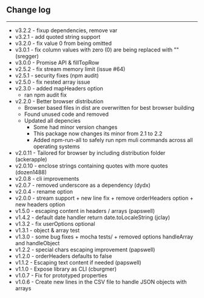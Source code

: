 ## Change log
----------------------
- v3.2.2 - fixup dependencies, remove var
- v3.2.1 - add quoted string support
- v3.2.0 - fix value 0 from being omitted
- v3.0.1 - fix column values with zero (0) are being replaced with "" (sregger)
- v3.0.0 - Promise API & fillTopRow
- v2.5.2 - fix stream memory limit (issue #64)
- v2.5.1 - security fixes (npm audit)
- v2.5.0 - fix nested array issue
- v2.3.0 - added mapHeaders option
  - ran npm audit fix
- v2.2.0 - Better browser distribution
  - Browser based files in dist are overwritten for best browser building
  - Found unused code and removed
  - Updated all depencies
    - Some had minor version changes
    - This package now changes its minor from 2.1 to 2.2
    - Added npm-run-all to safely run npm muli commands across all operating systems
- v2.0.11 - Tailored for browser by including distribution folder (ackerapple)
- v2.0.10 - enclose strings containing quotes with more quotes (dozen1488)
- v2.0.8 - cli improvements
- v2.0.7 - removed underscore as a dependency (dydx)
- v2.0.4 - rename option
- v2.0.0 - stream support + new line fix + remove orderHeaders option + new headers option
- v1.5.0 - escaping content in headers / arrays (papswell)
- v1.4.2 - default date handler return date.toLocaleString (jclay)
- v1.3.2 - fix userOptions optional
- v1.3.1 - object & array test
- v1.3.0 - some bug fixes + mocha tests/ + removed options handleArray and handleObject
- v1.2.2 - special chars escaping improvement (papswell)
- v1.2.0 - orderHeaders defaults to false
- v1.1.2 - Escaping text content if needed (papswell)
- v1.1.0 - Expose library as CLI (cburgmer)
- v1.0.7 - Fix for prototyped properties
- v1.0.6 - Create new lines in the CSV file to handle JSON objects with arrays
